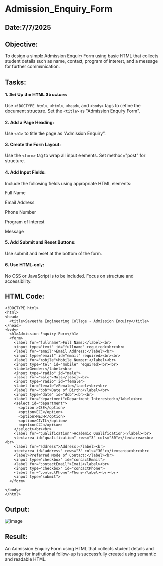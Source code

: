 # Admission_Enquiry_Form
## Date:7/7/2025

## Objective:
To design a simple Admission Enquiry Form using basic HTML that collects student details such as name, contact, program of interest, and a message for further communication.

## Tasks:
#### 1. Set Up the HTML Structure:
Use ```<!DOCTYPE html>```, ```<html>```, ```<head>```, and ```<body>``` tags to define the document structure.
Set the ```<title>``` as "Admission Enquiry Form".

#### 2. Add a Page Heading:
Use ```<h1>``` to title the page as “Admission Enquiry”.

#### 3. Create the Form Layout:
Use the ```<form>``` tag to wrap all input elements. Set method="post" for structure.

#### 4. Add Input Fields:
Include the following fields using appropriate HTML elements:

Full Name

Email Address

Phone Number 

Program of Interest 

Message

#### 5. Add Submit and Reset Buttons:
Use submit and reset at the bottom of the form.

#### 6. Use HTML-only:
No CSS or JavaScript is to be included. Focus on structure and accessibility.

## HTML Code:

```
<!DOCTYPE html>
<html>
<head>
  <title>Saveetha Engineering College - Admission Enquiry</title>
</head>
<body>
  <h1>Admission Enquiry Form</h1>
  <form>
    <label for="fullname">Full Name:</label><br>
    <input type="text" id="fullname" required><br><br>
    <label for="email">Email Address:</label><br>
    <input type="email" id="email" required><br><br>
    <label for="mobile">Mobile Number:</label><br>
    <input type="tel" id="mobile" required><br><br>
    <label>Gender:</label><br>
    <input type="radio" id="male">
    <label for="male">Male</label><br>
    <input type="radio" id="female">
    <label for="female">Female</label><br><br>
    <label for="dob">Date of Birth:</label><br>
    <input type="date" id="dob"><br><br>
    <label for="department">Department Interested:</label><br>
    <select id="department">
      <option >CSE</option>
      <option>ECE</option>
      <option>MECH</option>
      <option>CIVIL</option>
      <option>EEE</option>
    </select><br><br>
    <label for="qualification">Academic Qualification:</label><br>
    <textarea id="qualification" rows="3" cols="30"></textarea><br><br>
    <label for="address">Address:</label><br>
    <textarea id="address" rows="3" cols="30"></textarea><br><br>
    <label>Preferred Mode of Contact:</label><br>
    <input type="checkbox" id="contactEmail">
    <label for="contactEmail">Email</label><br>
    <input type="checkbox" id="contactPhone">
    <label for="contactPhone">Phone</label><br><br>
    <input type="submit">
  </form>

</body>
</html>

```

## Output:
![image](https://github.com/user-attachments/assets/d6c07913-fb37-4a72-a769-8182abe85a85)


## Result:
An Admission Enquiry Form using HTML that collects student details and message for institutional follow-up is successfully created using semantic and readable HTML.
